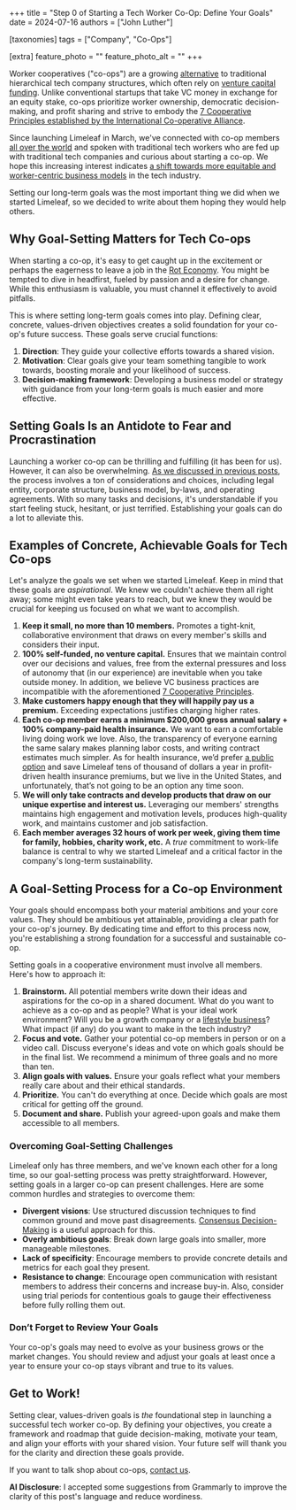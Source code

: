 +++
title = "Step 0 of Starting a Tech Worker Co-Op: Define Your Goals"
date = 2024-07-16
authors = ["John Luther"]

[taxonomies]
tags = ["Company", "Co-Ops"]

[extra]
feature_photo = ""
feature_photo_alt = ""
+++

Worker cooperatives ("co-ops") are a growing [alternative](https://palantetech.coop/blog/worker-coops-better-way-make-living-tech) to traditional hierarchical tech company structures, which often rely on [venture capital funding](https://medium.com/@teresa.fric/everything-you-need-to-know-about-venture-capital-vc-funding-da3a20691fba). Unlike conventional startups that take VC money in exchange for an equity stake, co-ops prioritize worker ownership, democratic decision-making, and profit sharing and strive to embody the [7 Cooperative Principles established by the International Co-operative Alliance](https://ncbaclusa.coop/resources/7-cooperative-principles/).

<!-- more -->

Since launching Limeleaf in March, we've connected with co-op members [all over the world](https://patio.coop) and spoken with traditional tech workers who are fed up with traditional tech companies and curious about starting a co-op. We hope this increasing interest indicates [a shift towards more equitable and worker-centric business models](https://platform.coop/blog/why-worker-cooperatives-in-the-tech-sector/) in the tech industry.

Setting our long-term goals was the most important thing we did when we started Limeleaf, so we decided to write about them hoping they would help others.

## Why Goal-Setting Matters for Tech Co-ops

When starting a co-op, it's easy to get caught up in the excitement or perhaps the eagerness to leave a job in the [Rot Economy](https://www.wheresyoured.at/the-rot-economy/). You might be tempted to dive in headfirst, fueled by passion and a desire for change. While this enthusiasm is valuable, you must channel it effectively to avoid pitfalls.

This is where setting long-term goals comes into play. Defining clear, concrete, values-driven objectives creates a solid foundation for your co-op's future success. These goals serve  crucial functions:

1. **Direction**: They guide your collective efforts towards a shared vision.
2. **Motivation**: Clear goals give your team something tangible to work towards, boosting morale and your likelihood of success.
3. **Decision-making framework**: Developing a business model or strategy with guidance from your long-term goals is much easier and more effective.

## Setting Goals Is an Antidote to Fear and Procrastination

Launching a worker co-op can be thrilling and fulfilling (it has been for us). However, it can also be overwhelming. [As we discussed in previous posts](/tags/co-ops/ "All Co-Op posts"), the process involves a ton of considerations and choices, including legal entity, corporate structure, business model, by-laws, and operating agreements. With so many tasks and decisions, it's understandable if you start feeling stuck, hesitant, or just terrified. Establishing your goals can do a lot to alleviate this. 

## Examples of Concrete, Achievable Goals for Tech Co-ops

Let's analyze the goals we set when we started Limeleaf. Keep in mind that these goals are *aspirational*. We knew we couldn't achieve them all right away; some might even take years to reach, but we knew they would be crucial for keeping us focused on what we want to accomplish.

1. **Keep it small, no more than 10 members.** Promotes a tight-knit, collaborative environment that draws on every member's skills and considers their input.
2. **100% self-funded, no venture capital.** Ensures that we maintain control over our decisions and values, free from the external pressures and loss of autonomy that (in our experience) are inevitable when you take outside money. In addition, we believe VC business practices are incompatible with the aforementioned [7 Cooperative Principles](https://ncbaclusa.coop/resources/7-cooperative-principles/).
3. **Make customers happy enough that they will happily pay us a premium.** Exceeding expectations justifies charging higher rates.
4. **Each co-op member earns a minimum $200,000 gross annual salary + 100% company-paid health insurance.** We want to earn a comfortable living doing work we love. Also, the transparency of everyone earning the same salary makes planning labor costs, and writing contract estimates much simpler. As for health insurance, we’d prefer [a public option](https://en.wikipedia.org/wiki/Public_health_insurance_option) and save Limeleaf tens of thousand of dollars a year in profit-driven health insurance premiums, but we live in the United States, and unfortunately, that’s not going to be an option any time soon.
5. **We will only take contracts and develop products that draw on our unique expertise and interest us.** Leveraging our members' strengths maintains high engagement and motivation levels, produces high-quality work, and maintains customer and job satisfaction.
6. **Each member averages 32 hours of work per week, giving them time for family, hobbies, charity work, etc.** A *true* commitment to work-life balance is central to why we started Limeleaf and a critical factor in the company's long-term sustainability.

## A Goal-Setting Process for a Co-op Environment

Your goals should encompass both your material ambitions and your core values. They should be ambitious yet attainable, providing a clear path for your co-op's journey. By dedicating time and effort to this process now, you're establishing a strong foundation for a successful and sustainable co-op.

Setting goals in a cooperative environment must involve all members. Here's how to approach it:

1. **Brainstorm.** All potential members write down their ideas and aspirations for the co-op in a shared document. What do you want to achieve as a co-op and as people? What is your ideal work environment? Will you be a growth company or a [lifestyle business](https://medium.com/@Spadafora009/lifestyle-business-cafa30fb4007)? What impact (if any) do you want to make in the tech industry? 
2. **Focus and vote.** Gather your potential co-op members in person or on a video call. Discuss everyone's ideas and vote on which goals should be in the final list. We recommend a minimum of three goals and no more than ten.
3. **Align goals with values.** Ensure your goals reflect what your members really care about and their ethical standards.
4. **Prioritize.** You can't do everything at once. Decide which goals are most critical for getting off the ground.
5. **Document and share.** Publish your agreed-upon goals and make them accessible to all members.

### Overcoming Goal-Setting Challenges

Limeleaf only has three members, and we've known each other for a long time, so our goal-setting process was pretty straightforward. However, setting goals in a larger co-op can present challenges. Here are some common hurdles and strategies to overcome them:

- **Divergent visions**: Use structured discussion techniques to find common ground and move past disagreements. [Consensus Decision-Making](https://www.seedsforchange.org.uk/shortconsensus) is a useful approach for this.
- **Overly ambitious goals**: Break down large goals into smaller, more manageable milestones.
- **Lack of specificity**: Encourage members to provide concrete details and metrics for each goal they present.
- **Resistance to change**: Encourage open communication with resistant members to address their concerns and increase buy-in. Also, consider using trial periods for contentious goals to gauge their effectiveness before fully rolling them out.

### Don’t Forget to Review Your Goals

Your co-op's goals may need to evolve as your business grows or the market changes. You should review and adjust your goals at least once a year to ensure your co-op stays vibrant and true to its values.

## Get to Work!

Setting clear, values-driven goals is *the* foundational step in launching a successful tech worker co-op. By defining your objectives, you create a framework and roadmap that guide decision-making, motivate your team, and align your efforts with your shared vision. Your future self will thank you for the clarity and direction these goals provide.

If you want to talk shop about co-ops, [contact us](https://www.notion.so/contact/).

**AI Disclosure**: I accepted some suggestions from Grammarly to improve the clarity of this post's language and reduce wordiness.
